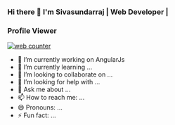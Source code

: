 ### Hi there 👋 I'm Sivasundarraj | Web Developer | 

<h3>Profile Viewer</h3> <a href="#" title="web counter"><img src="https://counter6.optistats.ovh/private/freecounterstat.php?c=6dwl73ur1y4nku15grnr2sdzjysnara2" border="0" title="web counter" alt="web counter"></a>

- 🔭 I’m currently working on AngularJs
- 🌱 I’m currently learning ...
- 👯 I’m looking to collaborate on ...
- 🤔 I’m looking for help with ...
- 💬 Ask me about ...
- 📫 How to reach me: ...
- 😄 Pronouns: ...
- ⚡ Fun fact: ...


